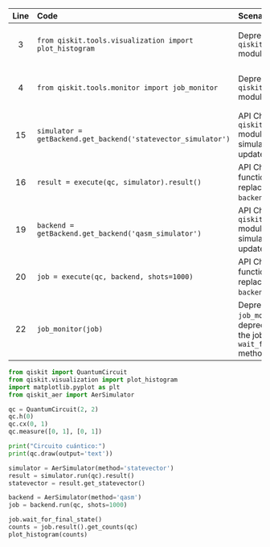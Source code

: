 | Line | Code | Scenario | Reference | Artifact | Refactoring |
| :--: | :--- | :------- | :-------: | :------- | :---------- |
| 3 | `from qiskit.tools.visualization import plot_histogram` | Deprecation -> The `qiskit.tools.visualization` module is deprecated. | 8f039439-6b74-4203-9559-e21f717e31c3 | qiskit.tools.visualization | `from qiskit.visualization import plot_histogram` |
| 4 | `from qiskit.tools.monitor import job_monitor` | Deprecation -> The `qiskit.tools.monitor` module is deprecated. | bec370dc-b93d-44d0-b220-5314dd5cbda8 | qiskit.tools.monitor | Removed as functionality is tied to legacy provider, replaced by `job.wait_for_final_state()` |
| 15 | `simulator = getBackend.get_backend('statevector_simulator')` | API Change -> `qiskit.providers.basicaer` module is deprecated; simulator instantiation updated. | 803fc199-294f-486b-88d5-bcbc0044f2cd | getBackend / StatevectorSimulatorPy | `from qiskit_aer import AerSimulator`<br>`simulator = AerSimulator(method='statevector')` |
| 16 | `result = execute(qc, simulator).result()` | API Change -> `execute` function from external `mylib` replaced by standard `backend.run()` method. | internal | execute | `result = simulator.run(qc).result()` |
| 19 | `backend = getBackend.get_backend('qasm_simulator')` | API Change -> `qiskit.providers.basicaer` module is deprecated; simulator instantiation updated. | 803fc199-294f-486b-88d5-bcbc0044f2cd | getBackend / QasmSimulatorPy | `backend = AerSimulator(method='qasm')` |
| 20 | `job = execute(qc, backend, shots=1000)` | API Change -> `execute` function from external `mylib` replaced by standard `backend.run()` method. | internal | execute | `job = backend.run(qc, shots=1000)` |
| 22 | `job_monitor(job)` | Deprecation -> The `job_monitor` function is deprecated and replaced by the job object's `wait_for_final_state()` method. | bec370dc-b93d-44d0-b220-5314dd5cbda8 | job_monitor | `job.wait_for_final_state()` |


```python
from qiskit import QuantumCircuit
from qiskit.visualization import plot_histogram
import matplotlib.pyplot as plt
from qiskit_aer import AerSimulator

qc = QuantumCircuit(2, 2)
qc.h(0)
qc.cx(0, 1)
qc.measure([0, 1], [0, 1])

print("Circuito cuántico:")
print(qc.draw(output='text'))

simulator = AerSimulator(method='statevector')
result = simulator.run(qc).result()
statevector = result.get_statevector()

backend = AerSimulator(method='qasm')
job = backend.run(qc, shots=1000)

job.wait_for_final_state()
counts = job.result().get_counts(qc)
plot_histogram(counts)
```